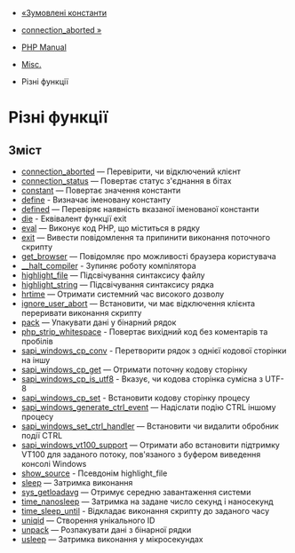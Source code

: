 - [«Зумовлені константи](misc.constants.md)
- [connection_aborted »](function.connection-aborted.md)

- [PHP Manual](index.md)
- [Misc.](book.misc.md)
- Різні функції

# Різні функції

## Зміст

- [connection_aborted](function.connection-aborted.md) — Перевірити,
чи відключений клієнт
- [connection_status](function.connection-status.md) — Повертає
статус з'єднання в бітах
- [constant](function.constant.md) — Повертає значення константи
- [define](function.define.md) - Визначає іменовану константу
- [defined](function.defined.md) — Перевіряє наявність вказаної
іменованої константи
- [die](function.die.md) - Еквівалент функції exit
- [eval](function.eval.md) — Виконує код PHP, що міститься в
рядку
- [exit](function.exit.md) — Вивести повідомлення та припинити
виконання поточного скрипту
- [get_browser](function.get-browser.md) — Повідомляє про можливості
браузера користувача
- [\_\_halt_compiler](function.halt-compiler.md) - Зупиняє
роботу компілятора
- [highlight_file](function.highlight-file.md) — Підсвічування
синтаксису файлу
- [highlight_string](function.highlight-string.md) — Підсвічування
синтаксису рядка
- [hrtime](function.hrtime.md) — Отримати системний час високого
дозволу
- [ignore_user_abort](function.ignore-user-abort.md) — Встановити,
чи має відключення клієнта переривати виконання скрипту
- [pack](function.pack.md) — Упакувати дані у бінарний рядок
- [php_strip_whitespace](function.php-strip-whitespace.md) -
Повертає вихідний код без коментарів та пробілів
- [sapi_windows_cp_conv](function.sapi-windows-cp-conv.md) -
Перетворити рядок з однієї кодової сторінки на іншу
- [sapi_windows_cp_get](function.sapi-windows-cp-get.md) — Отримати
поточну кодову сторінку
- [sapi_windows_cp_is_utf8](function.sapi-windows-cp-is-utf8.md) -
Вказує, чи кодова сторінка сумісна з UTF-8
- [sapi_windows_cp_set](function.sapi-windows-cp-set.md) -
Встановити кодову сторінку процесу
- [sapi_windows_generate_ctrl_event](function.sapi-windows-generate-ctrl-event.md)
— Надіслати подію CTRL іншому процесу
- [sapi_windows_set_ctrl_handler](function.sapi-windows-set-ctrl-handler.md)
— Встановити чи видалити обробник події CTRL
- [sapi_windows_vt100_support](function.sapi-windows-vt100-support.md)
— Отримати або встановити підтримку VT100 для заданого потоку,
пов'язаного з буфером виведення консолі Windows
- [show_source](function.show-source.md) - Псевдонім highlight_file
- [sleep](function.sleep.md) — Затримка виконання
- [sys_getloadavg](function.sys-getloadavg.md) — Отримує середню
завантаження системи
- [time_nanosleep](function.time-nanosleep.md) — Затримка на
задане число секунд і наносекунд
- [time_sleep_until](function.time-sleep-until.md) - Відкладає
виконання скрипту до заданого часу
- [uniqid](function.uniqid.md) — Створення унікального ID
- [unpack](function.unpack.md) — Розпакувати дані з бінарної
рядки
- [usleep](function.usleep.md) — Затримка виконання у мікросекундах
